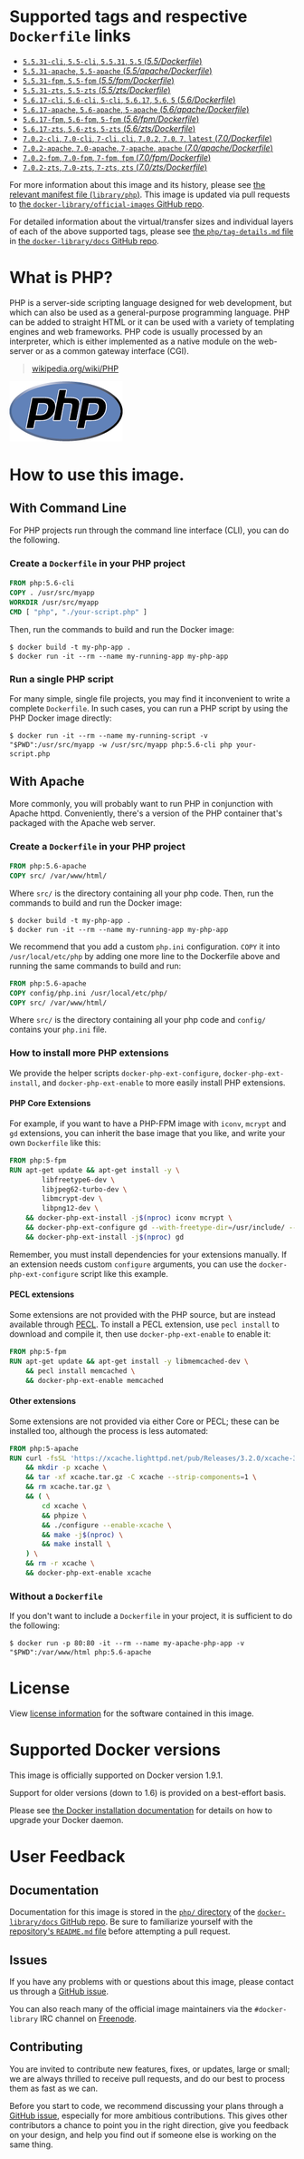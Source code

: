 # Supported tags and respective `Dockerfile` links

-	[`5.5.31-cli`, `5.5-cli`, `5.5.31`, `5.5` (*5.5/Dockerfile*)](https://github.com/docker-library/php/blob/85447ff6a554f05b1cb893e5edf2a2cbba848332/5.5/Dockerfile)
-	[`5.5.31-apache`, `5.5-apache` (*5.5/apache/Dockerfile*)](https://github.com/docker-library/php/blob/85447ff6a554f05b1cb893e5edf2a2cbba848332/5.5/apache/Dockerfile)
-	[`5.5.31-fpm`, `5.5-fpm` (*5.5/fpm/Dockerfile*)](https://github.com/docker-library/php/blob/e1292bb6ec9c0939abd0b8878bf6f7b8d29595d8/5.5/fpm/Dockerfile)
-	[`5.5.31-zts`, `5.5-zts` (*5.5/zts/Dockerfile*)](https://github.com/docker-library/php/blob/5e9ec6fb4613524418b8773ced4494c5bea62fdd/5.5/zts/Dockerfile)
-	[`5.6.17-cli`, `5.6-cli`, `5-cli`, `5.6.17`, `5.6`, `5` (*5.6/Dockerfile*)](https://github.com/docker-library/php/blob/85447ff6a554f05b1cb893e5edf2a2cbba848332/5.6/Dockerfile)
-	[`5.6.17-apache`, `5.6-apache`, `5-apache` (*5.6/apache/Dockerfile*)](https://github.com/docker-library/php/blob/85447ff6a554f05b1cb893e5edf2a2cbba848332/5.6/apache/Dockerfile)
-	[`5.6.17-fpm`, `5.6-fpm`, `5-fpm` (*5.6/fpm/Dockerfile*)](https://github.com/docker-library/php/blob/e1292bb6ec9c0939abd0b8878bf6f7b8d29595d8/5.6/fpm/Dockerfile)
-	[`5.6.17-zts`, `5.6-zts`, `5-zts` (*5.6/zts/Dockerfile*)](https://github.com/docker-library/php/blob/5e9ec6fb4613524418b8773ced4494c5bea62fdd/5.6/zts/Dockerfile)
-	[`7.0.2-cli`, `7.0-cli`, `7-cli`, `cli`, `7.0.2`, `7.0`, `7`, `latest` (*7.0/Dockerfile*)](https://github.com/docker-library/php/blob/85447ff6a554f05b1cb893e5edf2a2cbba848332/7.0/Dockerfile)
-	[`7.0.2-apache`, `7.0-apache`, `7-apache`, `apache` (*7.0/apache/Dockerfile*)](https://github.com/docker-library/php/blob/85447ff6a554f05b1cb893e5edf2a2cbba848332/7.0/apache/Dockerfile)
-	[`7.0.2-fpm`, `7.0-fpm`, `7-fpm`, `fpm` (*7.0/fpm/Dockerfile*)](https://github.com/docker-library/php/blob/e1292bb6ec9c0939abd0b8878bf6f7b8d29595d8/7.0/fpm/Dockerfile)
-	[`7.0.2-zts`, `7.0-zts`, `7-zts`, `zts` (*7.0/zts/Dockerfile*)](https://github.com/docker-library/php/blob/5e9ec6fb4613524418b8773ced4494c5bea62fdd/7.0/zts/Dockerfile)

For more information about this image and its history, please see [the relevant manifest file (`library/php`)](https://github.com/docker-library/official-images/blob/master/library/php). This image is updated via pull requests to [the `docker-library/official-images` GitHub repo](https://github.com/docker-library/official-images).

For detailed information about the virtual/transfer sizes and individual layers of each of the above supported tags, please see [the `php/tag-details.md` file](https://github.com/docker-library/docs/blob/master/php/tag-details.md) in [the `docker-library/docs` GitHub repo](https://github.com/docker-library/docs).

# What is PHP?

PHP is a server-side scripting language designed for web development, but which can also be used as a general-purpose programming language. PHP can be added to straight HTML or it can be used with a variety of templating engines and web frameworks. PHP code is usually processed by an interpreter, which is either implemented as a native module on the web-server or as a common gateway interface (CGI).

> [wikipedia.org/wiki/PHP](http://en.wikipedia.org/wiki/PHP)

![logo](https://raw.githubusercontent.com/docker-library/docs/01c12653951b2fe592c1f93a13b4e289ada0e3a1/php/logo.png)

# How to use this image.

## With Command Line

For PHP projects run through the command line interface (CLI), you can do the following.

### Create a `Dockerfile` in your PHP project

```dockerfile
FROM php:5.6-cli
COPY . /usr/src/myapp
WORKDIR /usr/src/myapp
CMD [ "php", "./your-script.php" ]
```

Then, run the commands to build and run the Docker image:

```console
$ docker build -t my-php-app .
$ docker run -it --rm --name my-running-app my-php-app
```

### Run a single PHP script

For many simple, single file projects, you may find it inconvenient to write a complete `Dockerfile`. In such cases, you can run a PHP script by using the PHP Docker image directly:

```console
$ docker run -it --rm --name my-running-script -v "$PWD":/usr/src/myapp -w /usr/src/myapp php:5.6-cli php your-script.php
```

## With Apache

More commonly, you will probably want to run PHP in conjunction with Apache httpd. Conveniently, there's a version of the PHP container that's packaged with the Apache web server.

### Create a `Dockerfile` in your PHP project

```dockerfile
FROM php:5.6-apache
COPY src/ /var/www/html/
```

Where `src/` is the directory containing all your php code. Then, run the commands to build and run the Docker image:

```console
$ docker build -t my-php-app .
$ docker run -it --rm --name my-running-app my-php-app
```

We recommend that you add a custom `php.ini` configuration. `COPY` it into `/usr/local/etc/php` by adding one more line to the Dockerfile above and running the same commands to build and run:

```dockerfile
FROM php:5.6-apache
COPY config/php.ini /usr/local/etc/php/
COPY src/ /var/www/html/
```

Where `src/` is the directory containing all your php code and `config/` contains your `php.ini` file.

### How to install more PHP extensions

We provide the helper scripts `docker-php-ext-configure`, `docker-php-ext-install`, and `docker-php-ext-enable` to more easily install PHP extensions.

#### PHP Core Extensions

For example, if you want to have a PHP-FPM image with `iconv`, `mcrypt` and `gd` extensions, you can inherit the base image that you like, and write your own `Dockerfile` like this:

```dockerfile
FROM php:5-fpm
RUN apt-get update && apt-get install -y \
        libfreetype6-dev \
        libjpeg62-turbo-dev \
        libmcrypt-dev \
        libpng12-dev \
    && docker-php-ext-install -j$(nproc) iconv mcrypt \
    && docker-php-ext-configure gd --with-freetype-dir=/usr/include/ --with-jpeg-dir=/usr/include/ \
    && docker-php-ext-install -j$(nproc) gd
```

Remember, you must install dependencies for your extensions manually. If an extension needs custom `configure` arguments, you can use the `docker-php-ext-configure` script like this example.

#### PECL extensions

Some extensions are not provided with the PHP source, but are instead available through [PECL](https://pecl.php.net/). To install a PECL extension, use `pecl install` to download and compile it, then use `docker-php-ext-enable` to enable it:

```dockerfile
FROM php:5-fpm
RUN apt-get update && apt-get install -y libmemcached-dev \
	&& pecl install memcached \
	&& docker-php-ext-enable memcached
```

#### Other extensions

Some extensions are not provided via either Core or PECL; these can be installed too, although the process is less automated:

```dockerfile
FROM php:5-apache
RUN curl -fsSL 'https://xcache.lighttpd.net/pub/Releases/3.2.0/xcache-3.2.0.tar.gz' -o xcache.tar.gz \
    && mkdir -p xcache \
    && tar -xf xcache.tar.gz -C xcache --strip-components=1 \
    && rm xcache.tar.gz \
    && ( \
        cd xcache \
        && phpize \
        && ./configure --enable-xcache \
        && make -j$(nproc) \
        && make install \
    ) \
    && rm -r xcache \
    && docker-php-ext-enable xcache
```

### Without a `Dockerfile`

If you don't want to include a `Dockerfile` in your project, it is sufficient to do the following:

```console
$ docker run -p 80:80 -it --rm --name my-apache-php-app -v "$PWD":/var/www/html php:5.6-apache
```

# License

View [license information](http://php.net/license/) for the software contained in this image.

# Supported Docker versions

This image is officially supported on Docker version 1.9.1.

Support for older versions (down to 1.6) is provided on a best-effort basis.

Please see [the Docker installation documentation](https://docs.docker.com/installation/) for details on how to upgrade your Docker daemon.

# User Feedback

## Documentation

Documentation for this image is stored in the [`php/` directory](https://github.com/docker-library/docs/tree/master/php) of the [`docker-library/docs` GitHub repo](https://github.com/docker-library/docs). Be sure to familiarize yourself with the [repository's `README.md` file](https://github.com/docker-library/docs/blob/master/README.md) before attempting a pull request.

## Issues

If you have any problems with or questions about this image, please contact us through a [GitHub issue](https://github.com/docker-library/php/issues).

You can also reach many of the official image maintainers via the `#docker-library` IRC channel on [Freenode](https://freenode.net).

## Contributing

You are invited to contribute new features, fixes, or updates, large or small; we are always thrilled to receive pull requests, and do our best to process them as fast as we can.

Before you start to code, we recommend discussing your plans through a [GitHub issue](https://github.com/docker-library/php/issues), especially for more ambitious contributions. This gives other contributors a chance to point you in the right direction, give you feedback on your design, and help you find out if someone else is working on the same thing.
